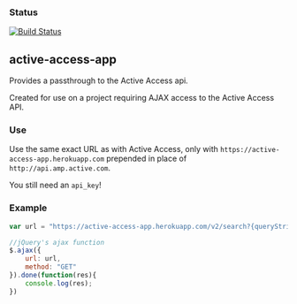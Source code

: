 ### Status
[![Build Status](https://travis-ci.org/FDAWES/active-access-app)](https://travis-ci.org/FDAWES/active-access-app)
## active-access-app

Provides a passthrough to the Active Access api.

Created for use on a project requiring AJAX access to the Active Access API.

### Use

Use the same exact URL as with Active Access, only with `https://active-access-app.herokuapp.com` prepended in place of `http://api.amp.active.com`.


You still need an `api_key`!

### Example

```js
var url = "https://active-access-app.herokuapp.com/v2/search?{queryString params}&api_key={key}",

//jQuery's ajax function
$.ajax({
	url: url,
	method: "GET"
}).done(function(res){
	console.log(res);
})

```
